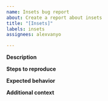 ```yaml
---
name: Insets bug report
about: Create a report about insets
title: "[Insets]"
labels: insets
assignees: alexvanyo

---
```


**Description**

**Steps to reproduce**

**Expected behavior** 

**Additional context**
